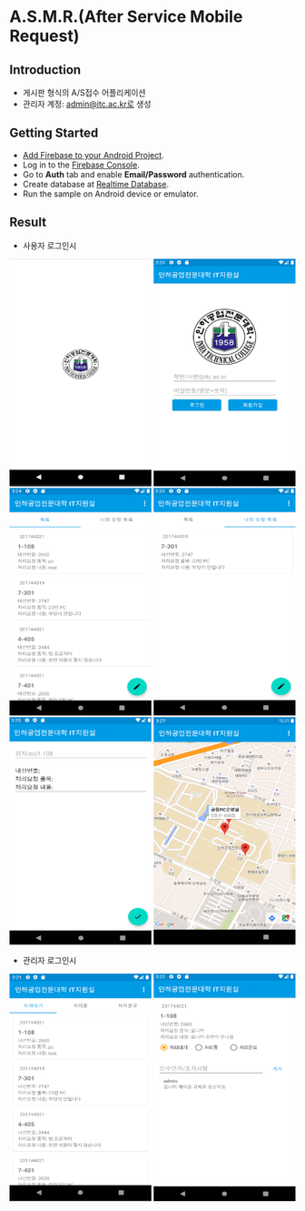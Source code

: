 A.S.M.R.(After Service Mobile Request)
=======================================

Introduction
--------------------------------------------------

- 게시판 형식의 A/S접수 어플리케이션
- 관리자 계정: admin@itc.ac.kr로 생성

Getting Started
--------------------------------------------------
- [Add Firebase to your Android Project](https://firebase.google.com/docs/android/setup).
- Log in to the [Firebase Console](https://console.firebase.google.com).
- Go to **Auth** tab and enable **Email/Password** authentication.
- Create database at [Realtime Database](https://firebase.google.com/products/realtime-database?hl=ko).
- Run the sample on Android device or emulator.

Result
--------------------------------------------------
- 사용자 로그인시

<img src="app/src/main/start.png" height="400" width="250"/> <img src="app/src/main/login.png" height="400" width="250"/> <img src="app/src/main/board.png" height="400" width="250"/> <img src="app/src/main/myboard.png" height="400" width="250"/> <img src="app/src/main/write.png" height="400" width="250"/> <img src="app/src/main/map.png" height="400" width="250"/>


- 관리자 로그인시

<img src="app/src/main/adminboard.png" height="400" width="250"/> <img src="app/src/main/adminboard2.png" height="400" width="250"/>


